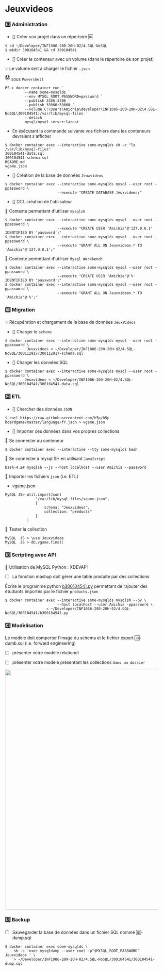 # Jeuxvideos

### :zero: Administration

- [] Créer son projet dans un répertoire :id:

```
$ cd ~/Developer/INF1086-200-20H-02/4.SQL-NoSQL
$ mkdir 300104541 && cd 300104541
```


- [] Créer le conteneur avec un volume (dans le répertoire de son projet)


:bulb: Le volume sert à charger le fichier `.json`



<sup>:m:</sup> sous `Powershell`

```
PS > docker container run `
         --name some-mysqlds `
         --env MYSQL_ROOT_PASSWORD=password `
         --publish 3306:3306 `
         --publish 33060:33060 `
         --volume C:\Users\Amichia\developer\INF1086-200-20H-02\4.SQL-NoSQL\300104541:/var/lib/mysql-files `
         --detach `
         mysql/mysql-server:latest
```

* En éxécutant la commande suivante vos fichiers dans les conteneurs devraient s'afficher

```
$ docker container exec --interactive some-mysqlds sh -c "ls /var/lib/mysql-files"
300104541-data.sql
300104541-schema.sql
README.md
vgame.json
```



- [] Création de la base de données `Jeuxvideos`

```
$ docker container exec --interactive some-mysqlds mysql --user root -ppassword \
                        --execute "CREATE DATABASE Jeuxvideos;"
```

- []  DCL création de l'utilisateur

:pushpin: Contexte permettant d'utiliser `mysqlsh` 

```
$ docker container exec --interactive some-mysqlds mysql --user root -ppassword \
                        --execute "CREATE USER 'Amichia'@'127.0.0.1' IDENTIFIED BY 'password';"
$ docker container exec --interactive some-mysqlds mysql --user root -ppassword \
                        --execute "GRANT ALL ON Jeuxvideos.* TO 'Amichia'@'127.0.0.1';"
```

:pushpin: Contexte permettant d'utiliser `Mysql Workbench` 


```
$ docker container exec --interactive some-mysqlds mysql --user root -ppassword \
                        --execute "CREATE USER 'Amichia'@'%' IDENTIFIED BY 'password';"
$ docker container exec --interactive some-mysqlds mysql --user root -ppassword \
                        --execute "GRANT ALL ON Jeuxvideos.* TO 'Amichia'@'%';"
```

### :one: Migration

:bulb: Récupération et chargement de la base de données `JeuxVideos`

- [] Charger le `schema`

```
$ docker container exec --interactive some-mysqlds mysql --user root -ppassword \
          Jeuxvideos < ~/Developer/INF1086-200-20H-02/4.SQL-NoSQL/300112917/300112917-schema.sql
```

- [] Charger les données SQL

```
$ docker container exec --interactive some-mysqlds mysql --user root -ppassword \
         Jeuxvideos < ~/Developer/INF1086-200-20H-02/4.SQL-NoSQL/300104541/300104541-data.sql
```

### :two: ETL

- [] Chercher des données `JSON`

```
$ curl https://raw.githubusercontent.com/h5p/h5p-boardgame/master/language/fr.json > vgame.json
```

- [] Importer ces données dans vos propres collections

:pushpin: Se connecter au conteneur

```
$ docker container exec --interactive --tty some-mysqlds bash
```

:pushpin: Se connecter à mysql SH en utilisant `JavaScript`

```
bash-4.2# mysqlsh --js --host localhost --user Amichia --password
```

:pushpin: Importer les fichiers `json` (i.e. ETL)

* vgame.json

```
MySQL JS> util.importJson(
              "/var/lib/mysql-files/vgame.json", 
              {
                  schema: "Jeuxvideos", 
                  collection: "products"
              }
          )
```

:pushpin: Tester la collection

```
MySQL  JS > \use Jeuxvideos
MySQL  JS > db.vgame.find()
```

### :three: Scripting avec API

:pushpin: Utilisation de MySQL Python : XDEVAPI 

- [ ] La fonction mashup doit gérer une table produite par des collections

Écrire le programme python [b300104541.py](b300104541.py) permettant de rajouter des étudiants importés par le fichier `products.json`

```
$ docker container exec --interactive some-mysqlds mysqlsh --py \
                        --host localhost --user Amichia -ppassword \
                   < ~/Developer/INF1086-200-20H-02/4.SQL-NoSQL/300104541/b300104541.py
```

### :four: Modèlisation

Le modèle doit comporter l'image du schema et le fichier export :id:-dumb.sql (i.e. forward engineering)

- [ ] présenter votre modèle relationel

- [ ] présenter votre modèle présentant les collections `dans un dossier`

<img src="Amichia.PNG" witdth=920 height=791 ></img>


### :five: Backup

- [ ] Sauvegarder la base de données dans un fichier SQL nommé 🆔-dump.sql
 
```
$ docker container exec some-mysqlds \
    sh -c 'exec mysqldump --user root -p"$MYSQL_ROOT_PASSWORD" Jeuxvideos ' \
    > ~/Developer/INF1086-200-20H-02/4.SQL-NoSQL/300104541/300104541-dump.sql
```
